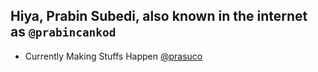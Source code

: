 ## Hiya, Prabin Subedi, also known in the internet as `@prabincankod`

- Currently Making Stuffs Happen [@prasuco](https://github.com/prasuco)
